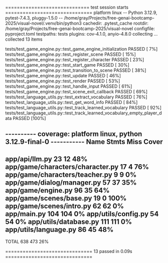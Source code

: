 ============================= test session starts ==============================
platform linux -- Python 3.12.9, pytest-7.4.3, pluggy-1.5.0 -- /home/gray/Projects/free-genai-bootcamp-2025/visual-novel/.venv/bin/python3
cachedir: .pytest_cache
rootdir: /home/gray/Projects/free-genai-bootcamp-2025/visual-novel
configfile: pyproject.toml
testpaths: tests
plugins: cov-4.1.0, anyio-4.8.0
collecting ... collected 13 items

tests/test_game_engine.py::test_game_engine_initialization PASSED        [  7%]
tests/test_game_engine.py::test_register_scene PASSED                    [ 15%]
tests/test_game_engine.py::test_register_character PASSED                [ 23%]
tests/test_game_engine.py::test_start_game PASSED                        [ 30%]
tests/test_game_engine.py::test_transition_to_scene PASSED               [ 38%]
tests/test_game_engine.py::test_update PASSED                            [ 46%]
tests/test_game_engine.py::test_render PASSED                            [ 53%]
tests/test_game_engine.py::test_handle_input PASSED                      [ 61%]
tests/test_game_engine.py::test_scene_exit_callback PASSED               [ 69%]
tests/test_language_utils.py::test_extract_vocabulary PASSED             [ 76%]
tests/test_language_utils.py::test_get_word_info PASSED                  [ 84%]
tests/test_language_utils.py::test_track_learned_vocabulary PASSED       [ 92%]
tests/test_language_utils.py::test_track_learned_vocabulary_empty_player_data PASSED [100%]

---------- coverage: platform linux, python 3.12.9-final-0 -----------
Name                               Stmts   Miss  Cover
------------------------------------------------------
app/api/llm.py                        23     12    48%
app/game/characters/character.py      17      4    76%
app/game/characters/teacher.py         9      9     0%
app/game/dialog/manager.py            57     37    35%
app/game/engine.py                    96     35    64%
app/game/scenes/base.py               19      0   100%
app/game/scenes/intro.py              62     62     0%
app/main.py                          104    104     0%
app/utils/config.py                   54     54     0%
app/utils/database.py                111    111     0%
app/utils/language.py                 86     45    48%
------------------------------------------------------
TOTAL                                638    473    26%


============================== 13 passed in 0.09s ==============================
